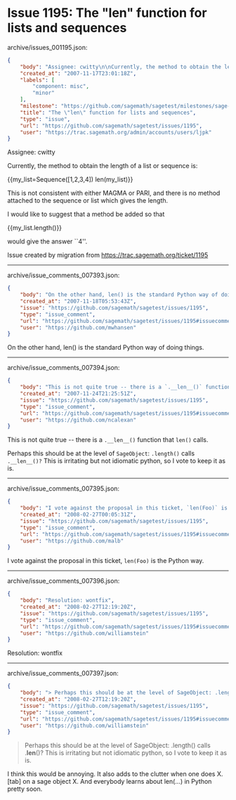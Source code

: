 # Issue 1195: The "len" function for lists and sequences

archive/issues_001195.json:
```json
{
    "body": "Assignee: cwitty\n\nCurrently, the method to obtain the length of a list or sequence is:\n\n{{my_list=Sequence([1,2,3,4])\nlen(my_list)}}\n\nThis is not consistent with either MAGMA or PARI, and there is no method attached to the sequence or list which gives the length.\n\nI would like to suggest that a method be added so that\n\n{{my_list.length()}}\n\nwould give the answer ``4''.\n\nIssue created by migration from https://trac.sagemath.org/ticket/1195\n\n",
    "created_at": "2007-11-17T23:01:18Z",
    "labels": [
        "component: misc",
        "minor"
    ],
    "milestone": "https://github.com/sagemath/sagetest/milestones/sage-2.10.3",
    "title": "The \"len\" function for lists and sequences",
    "type": "issue",
    "url": "https://github.com/sagemath/sagetest/issues/1195",
    "user": "https://trac.sagemath.org/admin/accounts/users/ljpk"
}
```
Assignee: cwitty

Currently, the method to obtain the length of a list or sequence is:

{{my_list=Sequence([1,2,3,4])
len(my_list)}}

This is not consistent with either MAGMA or PARI, and there is no method attached to the sequence or list which gives the length.

I would like to suggest that a method be added so that

{{my_list.length()}}

would give the answer ``4''.

Issue created by migration from https://trac.sagemath.org/ticket/1195





---

archive/issue_comments_007393.json:
```json
{
    "body": "On the other hand, len() is the standard Python way of doing things.",
    "created_at": "2007-11-18T05:53:43Z",
    "issue": "https://github.com/sagemath/sagetest/issues/1195",
    "type": "issue_comment",
    "url": "https://github.com/sagemath/sagetest/issues/1195#issuecomment-7393",
    "user": "https://github.com/mwhansen"
}
```

On the other hand, len() is the standard Python way of doing things.



---

archive/issue_comments_007394.json:
```json
{
    "body": "This is not quite true -- there is a `.__len__()` function that `len()` calls.\n\nPerhaps this should be at the level of `SageObject`: `.length()` calls `.__len__()?`  This is irritating but not idiomatic python, so I vote to keep it as is.",
    "created_at": "2007-11-24T21:25:51Z",
    "issue": "https://github.com/sagemath/sagetest/issues/1195",
    "type": "issue_comment",
    "url": "https://github.com/sagemath/sagetest/issues/1195#issuecomment-7394",
    "user": "https://github.com/ncalexan"
}
```

This is not quite true -- there is a `.__len__()` function that `len()` calls.

Perhaps this should be at the level of `SageObject`: `.length()` calls `.__len__()?`  This is irritating but not idiomatic python, so I vote to keep it as is.



---

archive/issue_comments_007395.json:
```json
{
    "body": "I vote against the proposal in this ticket, `len(Foo)` is the Python way.",
    "created_at": "2008-02-27T00:05:31Z",
    "issue": "https://github.com/sagemath/sagetest/issues/1195",
    "type": "issue_comment",
    "url": "https://github.com/sagemath/sagetest/issues/1195#issuecomment-7395",
    "user": "https://github.com/malb"
}
```

I vote against the proposal in this ticket, `len(Foo)` is the Python way.



---

archive/issue_comments_007396.json:
```json
{
    "body": "Resolution: wontfix",
    "created_at": "2008-02-27T12:19:20Z",
    "issue": "https://github.com/sagemath/sagetest/issues/1195",
    "type": "issue_comment",
    "url": "https://github.com/sagemath/sagetest/issues/1195#issuecomment-7396",
    "user": "https://github.com/williamstein"
}
```

Resolution: wontfix



---

archive/issue_comments_007397.json:
```json
{
    "body": "> Perhaps this should be at the level of SageObject: .length() calls .__len__()? \n> This is irritating but not idiomatic python, so I vote to keep it as is.\n\nI think this would be annoying.  It also adds to the clutter when one does X.[tab]\non a sage object X.  And everybody learns about len(...) in Python pretty soon.",
    "created_at": "2008-02-27T12:19:20Z",
    "issue": "https://github.com/sagemath/sagetest/issues/1195",
    "type": "issue_comment",
    "url": "https://github.com/sagemath/sagetest/issues/1195#issuecomment-7397",
    "user": "https://github.com/williamstein"
}
```

> Perhaps this should be at the level of SageObject: .length() calls .__len__()? 
> This is irritating but not idiomatic python, so I vote to keep it as is.

I think this would be annoying.  It also adds to the clutter when one does X.[tab]
on a sage object X.  And everybody learns about len(...) in Python pretty soon.
